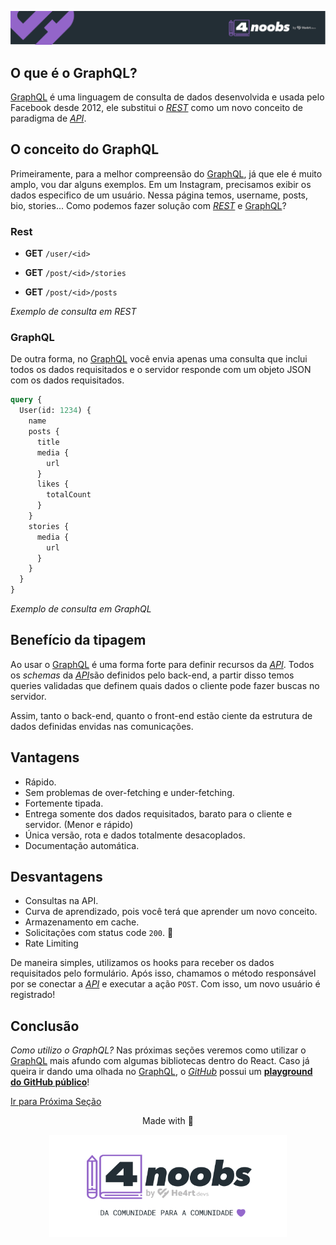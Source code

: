 <p align="center">
  <a href="https://github.com/he4rt/4noobs" target="_blank">
    <img src="../../assets/global/header-4noobs.svg">
  </a>
</p>

## O que é o GraphQL?

[GraphQL](2) é uma linguagem de consulta de dados desenvolvida e usada pelo Facebook desde 2012, ele substitui o [_REST_](5) como um novo conceito de paradigma de [_API_](6).

## O conceito do GraphQL

Primeiramente, para a melhor compreensão do [GraphQL](2), já que ele é muito amplo, vou dar alguns exemplos. Em um Instagram, precisamos exibir os dados especifico de um usuário. Nessa página temos, username, posts, bio, stories... Como podemos fazer solução com [_REST_](5) e [GraphQL](2)?

### Rest

- **GET** `/user/<id>`

- **GET** `/post/<id>/stories`

- **GET** `/post/<id>/posts`

_Exemplo de consulta em REST_

### GraphQL

De outra forma, no [GraphQL](2) você envia apenas uma consulta que inclui todos os dados requisitados e o servidor responde com um objeto JSON com os dados requisitados.

```graphql
query {
  User(id: 1234) {
    name
    posts {
      title
      media {
        url
      }
      likes {
        totalCount
      }
    }
    stories {
      media {
        url
      }
    }
  }
}
```

_Exemplo de consulta em GraphQL_

## Benefício da tipagem

Ao usar o [GraphQL](2) é uma forma forte para definir recursos da [_API_](6). Todos os _schemas_ da [_API_](6)são definidos pelo back-end, a partir disso temos queries validadas que definem quais dados o cliente pode fazer buscas no servidor.

Assim, tanto o back-end, quanto o front-end estão ciente da estrutura de dados definidas envidas nas comunicações.

## Vantagens

- Rápido.
- Sem problemas de over-fetching e under-fetching.
- Fortemente tipada.
- Entrega somente dos dados requisitados, barato para o cliente e servidor. (Menor e rápido)
- Única versão, rota e dados totalmente desacoplados.
- Documentação automática.

## Desvantagens

- Consultas na API.
- Curva de aprendizado, pois você terá que aprender um novo conceito.
- Armazenamento em cache.
- Solicitações com status code `200`. 🤣
- Rate Limiting

De maneira simples, utilizamos os hooks para receber os dados requisitados pelo formulário. Após isso, chamamos o método responsável por se conectar a [_API_](6) e executar a ação `POST`. Com isso, um novo usuário é registrado!

## Conclusão

_Como utilizo o GraphQL?_ Nas próximas seções veremos como utilizar o [GraphQL](2) mais afundo com algumas bibliotecas dentro do React. Caso já queira ir dando uma olhada no [GraphQL](2), o [_GitHub_](7) possui um **[playground do GitHub público](https://docs.github.com/en/graphql/overview/explorer)**!

[Ir para Próxima Seção]()

<p align="center">Made with 💜</p>

<p align="center">
  <a href="https://github.com/he4rt/4noobs" target="_blank">
    <img src="../../assets/global/footer-4noobs.svg" width="380">
  </a>
</p>

[1]: https://www.howtographql.com/
[2]: https://docs.github.com/en/graphql/overview/explorer
[3]: https://graphql.org/
[4]: https://www.redhat.com/pt-br/topics/api/what-is-graphql
[5]: https://developer.mozilla.org/pt-BR/docs/Glossary/REST
[6]: https://developer.mozilla.org/pt-BR/docs/Glossary/API
[7]: https://github.com
